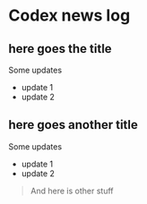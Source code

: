 # Codex news log

## here goes the title
Some updates 
- update 1
- update 2

## here goes another title 
Some updates 
- update 1
- update 2


> And here is other stuff
